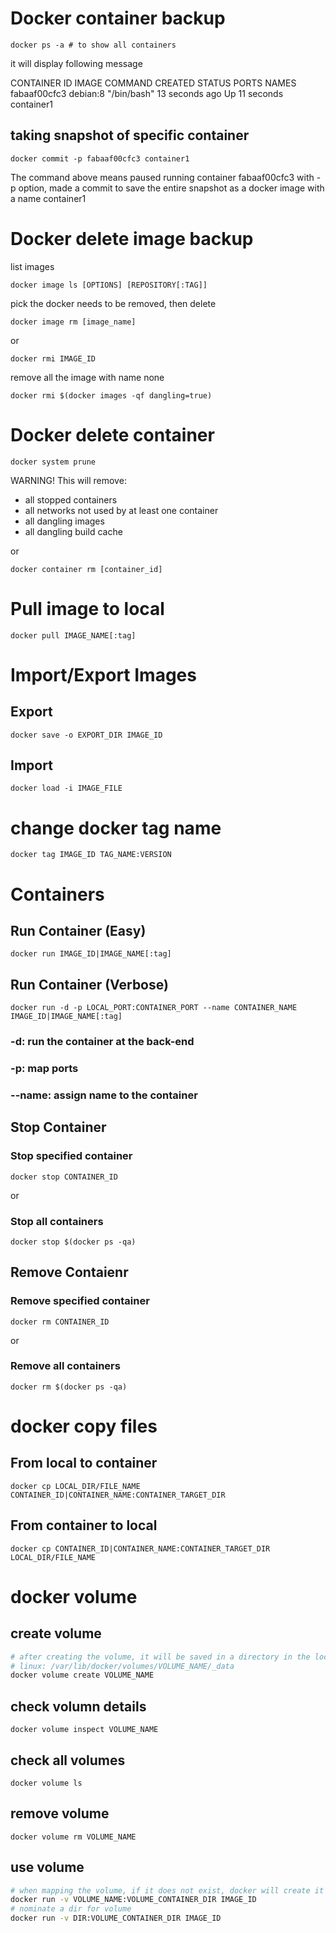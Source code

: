 # Docker container backup

```
docker ps -a # to show all containers
```

it will display following message

CONTAINER ID        IMAGE               COMMAND             CREATED             STATUS              PORTS               NAMES
fabaaf00cfc3        debian:8            "/bin/bash"         13 seconds ago      Up 11 seconds                           container1

## taking snapshot of specific container

```
docker commit -p fabaaf00cfc3 container1
```
The command above means paused running container fabaaf00cfc3 with -p option, made a commit to save the entire snapshot as a docker image with a name container1

# Docker delete image backup

list images
```
docker image ls [OPTIONS] [REPOSITORY[:TAG]]
```

pick the docker needs to be removed, then delete

```
docker image rm [image_name]
```
or
```
docker rmi IMAGE_ID
```
remove all the image with name none
```
docker rmi $(docker images -qf dangling=true)
```

# Docker delete container

```
docker system prune
```
WARNING! This will remove:
  - all stopped containers
  - all networks not used by at least one container
  - all dangling images
  - all dangling build cache

or 

```
docker container rm [container_id]
```

# Pull image to local
```
docker pull IMAGE_NAME[:tag]
```

# Import/Export Images

## Export
```
docker save -o EXPORT_DIR IMAGE_ID
```

## Import
```
docker load -i IMAGE_FILE
```

# change docker tag name
```
docker tag IMAGE_ID TAG_NAME:VERSION
```

# Containers
## Run Container (Easy)
```
docker run IMAGE_ID|IMAGE_NAME[:tag]
```
## Run Container (Verbose)
```
docker run -d -p LOCAL_PORT:CONTAINER_PORT --name CONTAINER_NAME IMAGE_ID|IMAGE_NAME[:tag]
```
### -d: run the container at the back-end
### -p: map ports
### --name: assign name to the container

## Stop Container
### Stop specified container
```
docker stop CONTAINER_ID
```
or
### Stop all containers
```
docker stop $(docker ps -qa)
```

## Remove Contaienr
### Remove specified container
```
docker rm CONTAINER_ID
```
or
### Remove all containers
```
docker rm $(docker ps -qa)
```

# docker copy files
## From local to container
```
docker cp LOCAL_DIR/FILE_NAME CONTAINER_ID|CONTAINER_NAME:CONTAINER_TARGET_DIR
```
## From container to local
```
docker cp CONTAINER_ID|CONTAINER_NAME:CONTAINER_TARGET_DIR LOCAL_DIR/FILE_NAME
```

# docker volume
## create volume
```sh
# after creating the volume, it will be saved in a directory in the local machine
# linux: /var/lib/docker/volumes/VOLUME_NAME/_data
docker volume create VOLUME_NAME
```
## check volumn details
```
docker volume inspect VOLUME_NAME
```

## check all volumes
```
docker volume ls
```

## remove volume
```
docker volume rm VOLUME_NAME
```

## use volume 
```sh
# when mapping the volume, if it does not exist, docker will create it automatically
docker run -v VOLUME_NAME:VOLUME_CONTAINER_DIR IMAGE_ID
# nominate a dir for volume
docker run -v DIR:VOLUME_CONTAINER_DIR IMAGE_ID
```